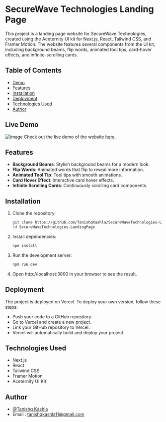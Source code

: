 # SecureWave Technologies Landing Page

This project is a landing page website for SecureWave Technologies, created using the Aceternity UI kit for Next.js, React, Tailwind CSS, and Framer Motion. The website features several components from the UI kit, including background beams, flip words, animated tool tips, card-hover effects, and infinite-scrolling cards.

## Table of Contents
- [Demo](#live-demo)
- [Features](#features)
- [Installation](#installation)
- [Deployment](#deployment)
- [Technologies Used](#technologies-used)
- [Author](#author)


## Live Demo
![image](https://github.com/user-attachments/assets/49d29ee0-efc7-478e-916d-ea8bd950ca4e)
Check out the live demo of the website [here](https://secure-wave-technologies.vercel.app/).

## Features
- **Background Beams**: Stylish background beams for a modern look.
- **Flip Words**: Animated words that flip to reveal more information.
- **Animated Tool Tip**: Tool tips with smooth animations.
- **Card Hover Effect**: Interactive card hover effects.
- **Infinite Scrolling Cards**: Continuously scrolling card components.

## Installation

1. Clone the repository:
   ```bash
   git clone https://github.com/TanishqKashla/SecureWaveTechnologies-LandingPage.git
   cd SecureWaveTechnologies-LandingPage
   ```
2. Install dependencies:
   ```bash
   npm install
   ```
3. Run the development server:
   ```bash
   npm run dev
   ```
4. Open http://localhost:3000 in your browser to see the result.

## Deployment
The project is deployed on Vercel. To deploy your own version, follow these steps:
- Push your code to a GitHub repository.
- Go to Vercel and create a new project.
- Link your GitHub repository to Vercel.
- Vercel will automatically build and deploy your project.

## Technologies Used
- Next.js
- React
- Tailwind CSS
- Framer Motion
- Aceternity UI Kit

## Author
- [@Tanishq Kashla](https://github.com/TanishqKashla)
- Email : tanishqkashla11@gmail.com
